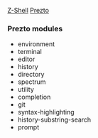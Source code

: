 [Z-Shell](http://zsh.sourceforge.net/)
[Prezto](https://github.com/sorin-ionescu/prezto)

### Prezto modules
- environment
- terminal
- editor
- history
- directory
- spectrum
- utility
- completion
- git
- syntax-highlighting
- history-substring-search
- prompt
